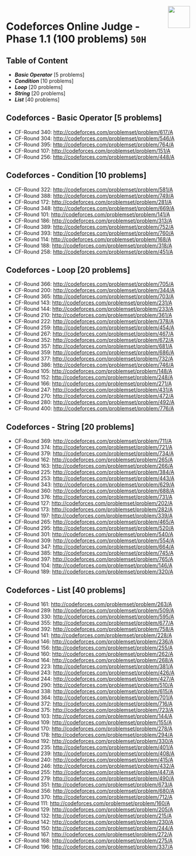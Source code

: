<img align="right" width="60" height="60" src="https://github.com/cs-MohamedAyman/Problem-Solving-Training/blob/master/online-judges-logos/codeforces.jpg">

# Codeforces Online Judge - Phase 1.1 (100 problems) `50H`

## Table of Content

- ***Basic Operator*** [5 problems]
- ***Condition***      [10 problems]
- ***Loop***           [20 problems]
- ***String***         [20 problems]
- ***List***           [40 problems]

## Codeforces - Basic Operator [5 problems]

- CF-Round 340: http://codeforces.com/problemset/problem/617/A
- CF-Round 304: http://codeforces.com/problemset/problem/546/A
- CF-Round 395: http://codeforces.com/problemset/problem/764/A
- CF-Round 107: http://codeforces.com/problemset/problem/151/A
- CF-Round 256: http://codeforces.com/problemset/problem/448/A

## Codeforces - Condition [10 problems]

- CF-Round 322: http://codeforces.com/problemset/problem/581/A
- CF-Round 388: http://codeforces.com/problemset/problem/749/A
- CF-Round 172: http://codeforces.com/problemset/problem/281/A
- CF-Round 348: http://codeforces.com/problemset/problem/669/A
- CF-Round 101: http://codeforces.com/problemset/problem/141/A
- CF-Round 186: http://codeforces.com/problemset/problem/313/A
- CF-Round 389: http://codeforces.com/problemset/problem/752/A
- CF-Round 393: http://codeforces.com/problemset/problem/760/A
- CF-Round 114: http://codeforces.com/problemset/problem/168/A
- CF-Round 188: http://codeforces.com/problemset/problem/318/A
- CF-Round 258: http://codeforces.com/problemset/problem/451/A

## Codeforces - Loop [20 problems]

- CF-Round 366: http://codeforces.com/problemset/problem/705/A
- CF-Round 200: http://codeforces.com/problemset/problem/344/A
- CF-Round 365: http://codeforces.com/problemset/problem/703/A
- CF-Round 143: http://codeforces.com/problemset/problem/231/A
- CF-Round 144: http://codeforces.com/problemset/problem/233/A
- CF-Round 210: http://codeforces.com/problemset/problem/361/A
- CF-Round 222: http://codeforces.com/problemset/problem/378/A
- CF-Round 259: http://codeforces.com/problemset/problem/454/A
- CF-Round 267: http://codeforces.com/problemset/problem/467/A
- CF-Round 352: http://codeforces.com/problemset/problem/672/A
- CF-Round 357: http://codeforces.com/problemset/problem/681/A
- CF-Round 359: http://codeforces.com/problemset/problem/686/A
- CF-Round 377: http://codeforces.com/problemset/problem/732/A
- CF-Round 386: http://codeforces.com/problemset/problem/746/A
- CF-Round 105: http://codeforces.com/problemset/problem/148/A
- CF-Round 152: http://codeforces.com/problemset/problem/248/A
- CF-Round 166: http://codeforces.com/problemset/problem/271/A
- CF-Round 247: http://codeforces.com/problemset/problem/431/A
- CF-Round 270: http://codeforces.com/problemset/problem/472/A
- CF-Round 280: http://codeforces.com/problemset/problem/492/A
- CF-Round 400: http://codeforces.com/problemset/problem/776/A

## Codeforces - String [20 problems]

- CF-Round 369: http://codeforces.com/problemset/problem/711/A
- CF-Round 374: http://codeforces.com/problemset/problem/721/A
- CF-Round 379: http://codeforces.com/problemset/problem/734/A
- CF-Round 162: http://codeforces.com/problemset/problem/265/A
- CF-Round 163: http://codeforces.com/problemset/problem/266/A
- CF-Round 225: http://codeforces.com/problemset/problem/384/A
- CF-Round 253: http://codeforces.com/problemset/problem/443/A
- CF-Round 343: http://codeforces.com/problemset/problem/629/A
- CF-Round 360: http://codeforces.com/problemset/problem/688/A
- CF-Round 376: http://codeforces.com/problemset/problem/731/A
- CF-Round 127: http://codeforces.com/problemset/problem/202/A
- CF-Round 173: http://codeforces.com/problemset/problem/282/A
- CF-Round 197: http://codeforces.com/problemset/problem/339/A
- CF-Round 265: http://codeforces.com/problemset/problem/465/A
- CF-Round 295: http://codeforces.com/problemset/problem/520/A
- CF-Round 301: http://codeforces.com/problemset/problem/540/A
- CF-Round 309: http://codeforces.com/problemset/problem/554/A
- CF-Round 347: http://codeforces.com/problemset/problem/664/A
- CF-Round 385: http://codeforces.com/problemset/problem/745/A
- CF-Round 397: http://codeforces.com/problemset/problem/765/A
- CF-Round 104: http://codeforces.com/problemset/problem/146/A
- CF-Round 189: http://codeforces.com/problemset/problem/320/A

## Codeforces - List [40 problems]

- CF-Round 161: http://codeforces.com/problemset/problem/263/A
- CF-Round 289: http://codeforces.com/problemset/problem/509/A
- CF-Round 330: http://codeforces.com/problemset/problem/595/A
- CF-Round 355: http://codeforces.com/problemset/problem/677/A
- CF-Round 392: http://codeforces.com/problemset/problem/758/A
- CF-Round 141: http://codeforces.com/problemset/problem/228/A
- CF-Round 146: http://codeforces.com/problemset/problem/236/A
- CF-Round 156: http://codeforces.com/problemset/problem/255/A
- CF-Round 160: http://codeforces.com/problemset/problem/262/A
- CF-Round 164: http://codeforces.com/problemset/problem/268/A
- CF-Round 223: http://codeforces.com/problemset/problem/381/A
- CF-Round 243: http://codeforces.com/problemset/problem/426/A
- CF-Round 244: http://codeforces.com/problemset/problem/427/A
- CF-Round 290: http://codeforces.com/problemset/problem/510/A
- CF-Round 338: http://codeforces.com/problemset/problem/615/A
- CF-Round 364: http://codeforces.com/problemset/problem/701/A
- CF-Round 372: http://codeforces.com/problemset/problem/716/A
- CF-Round 375: http://codeforces.com/problemset/problem/723/A
- CF-Round 103: http://codeforces.com/problemset/problem/144/A
- CF-Round 109: http://codeforces.com/problemset/problem/155/A
- CF-Round 170: http://codeforces.com/problemset/problem/278/A
- CF-Round 178: http://codeforces.com/problemset/problem/294/A
- CF-Round 192: http://codeforces.com/problemset/problem/330/A
- CF-Round 235: http://codeforces.com/problemset/problem/401/A
- CF-Round 239: http://codeforces.com/problemset/problem/408/A
- CF-Round 240: http://codeforces.com/problemset/problem/415/A
- CF-Round 246: http://codeforces.com/problemset/problem/432/A
- CF-Round 255: http://codeforces.com/problemset/problem/447/A
- CF-Round 279: http://codeforces.com/problemset/problem/490/A
- CF-Round 351: http://codeforces.com/problemset/problem/673/A
- CF-Round 356: http://codeforces.com/problemset/problem/680/A
- CF-Round 370: http://codeforces.com/problemset/problem/712/A
- CF-Round 111: http://codeforces.com/problemset/problem/160/A
- CF-Round 129: http://codeforces.com/problemset/problem/205/A
- CF-Round 132: http://codeforces.com/problemset/problem/215/A
- CF-Round 142: http://codeforces.com/problemset/problem/230/A
- CF-Round 150: http://codeforces.com/problemset/problem/244/A
- CF-Round 167: http://codeforces.com/problemset/problem/272/A
- CF-Round 168: http://codeforces.com/problemset/problem/275/A
- CF-Round 196: http://codeforces.com/problemset/problem/337/A
